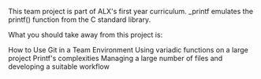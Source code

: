This team project is part of ALX's first year curriculum. _printf emulates the printf() function from the C standard library.

What you should take away from this project is:

How to Use Git in a Team Environment
Using variadic functions on a large project
Printf's complexities
Managing a large number of files and developing a suitable workflow                                                   

